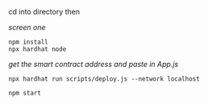 cd into directory then

*screen one*
```
npm install
npx hardhat node
```

*get the smart contract address and paste in App.js*
```
npx hardhat run scripts/deploy.js --network localhost
```

```
npm start
```